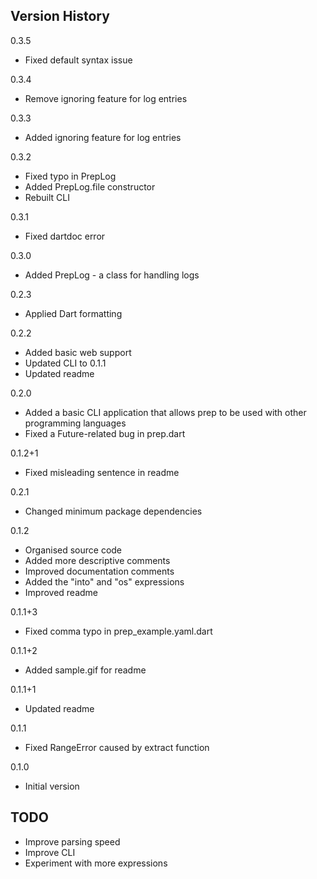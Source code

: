 ## Version History

0.3.5
- Fixed default syntax issue

0.3.4
- Remove ignoring feature for log entries

0.3.3
- Added ignoring feature for log entries

0.3.2
- Fixed typo in PrepLog
- Added PrepLog.file constructor
- Rebuilt CLI

0.3.1
- Fixed dartdoc error

0.3.0
- Added PrepLog - a class for handling logs

0.2.3
- Applied Dart formatting

0.2.2
- Added basic web support
- Updated CLI to 0.1.1
- Updated readme

0.2.0
- Added a basic CLI application that allows prep to be used with other programming languages
- Fixed a Future-related bug in prep.dart

0.1.2+1
- Fixed misleading sentence in readme

0.2.1
- Changed minimum package dependencies

0.1.2
- Organised source code
- Added more descriptive comments
- Improved documentation comments
- Added the "into" and "os" expressions
- Improved readme

0.1.1+3
- Fixed comma typo in prep_example.yaml.dart

0.1.1+2
- Added sample.gif for readme

0.1.1+1
- Updated readme

0.1.1
- Fixed RangeError caused by extract function

0.1.0
- Initial version

## TODO

- Improve parsing speed
- Improve CLI
- Experiment with more expressions